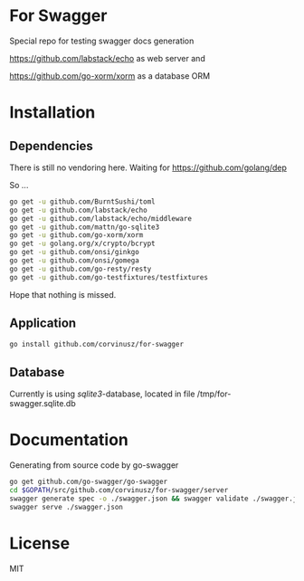 # For Swagger
Special repo for testing swagger docs generation

https://github.com/labstack/echo as web server and

https://github.com/go-xorm/xorm as a database ORM

# Installation
## Dependencies
There is still no vendoring here. Waiting for https://github.com/golang/dep

So ...

```bash
go get -u github.com/BurntSushi/toml
go get -u github.com/labstack/echo
go get -u github.com/labstack/echo/middleware
go get -u github.com/mattn/go-sqlite3
go get -u github.com/go-xorm/xorm
go get -u golang.org/x/crypto/bcrypt
go get -u github.com/onsi/ginkgo
go get -u github.com/onsi/gomega
go get -u github.com/go-resty/resty
go get -u github.com/go-testfixtures/testfixtures
```

Hope that nothing is missed.

## Application
```bash
go install github.com/corvinusz/for-swagger
```

## Database
Currently is using *sqlite3*-database, located in file /tmp/for-swagger.sqlite.db

# Documentation
Generating from source code by go-swagger
```bash
go get github.com/go-swagger/go-swagger
cd $GOPATH/src/github.com/corvinusz/for-swagger/server
swagger generate spec -o ./swagger.json && swagger validate ./swagger.json
swagger serve ./swagger.json
```

# License
MIT
